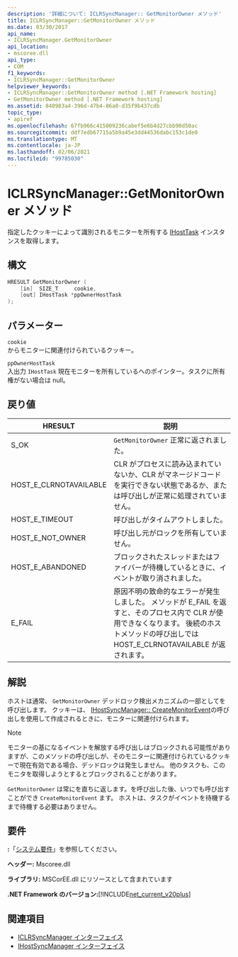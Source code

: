 ```yaml
---
description: '詳細について: ICLRSyncManager:: GetMonitorOwner メソッド'
title: ICLRSyncManager::GetMonitorOwner メソッド
ms.date: 03/30/2017
api_name:
- ICLRSyncManager.GetMonitorOwner
api_location:
- mscoree.dll
api_type:
- COM
f1_keywords:
- ICLRSyncManager::GetMonitorOwner
helpviewer_keywords:
- ICLRSyncManager::GetMonitorOwner method [.NET Framework hosting]
- GetMonitorOwner method [.NET Framework hosting]
ms.assetid: 840983a4-396d-47b4-86a0-d35f9b437cdb
topic_type:
- apiref
ms.openlocfilehash: 67fb966c415009236cabef5e6b4d27cbb90d50ac
ms.sourcegitcommit: ddf7edb67715a5b9a45e3dd44536dabc153c1de0
ms.translationtype: MT
ms.contentlocale: ja-JP
ms.lasthandoff: 02/06/2021
ms.locfileid: "99785030"
---
```

# <a name="iclrsyncmanagergetmonitorowner-method"></a>ICLRSyncManager::GetMonitorOwner メソッド

指定したクッキーによって識別されるモニターを所有する [IHostTask](ihosttask-interface.md) インスタンスを取得します。  
  
## <a name="syntax"></a>構文  
  
```cpp  
HRESULT GetMonitorOwner (  
    [in]  SIZE_T     cookie,  
    [out] IHostTask *ppOwnerHostTask  
);  
```  
  
## <a name="parameters"></a>パラメーター  

 `cookie`  
 からモニターに関連付けられているクッキー。  
  
 `ppOwnerHostTask`  
 入出力 `IHostTask` 現在モニターを所有しているへのポインター。タスクに所有権がない場合は null。  
  
## <a name="return-value"></a>戻り値  
  
|HRESULT|説明|  
|-------------|-----------------|  
|S_OK|`GetMonitorOwner` 正常に返されました。|  
|HOST_E_CLRNOTAVAILABLE|CLR がプロセスに読み込まれていないか、CLR がマネージドコードを実行できない状態であるか、または呼び出しが正常に処理されていません。|  
|HOST_E_TIMEOUT|呼び出しがタイムアウトしました。|  
|HOST_E_NOT_OWNER|呼び出し元がロックを所有していません。|  
|HOST_E_ABANDONED|ブロックされたスレッドまたはファイバーが待機しているときに、イベントが取り消されました。|  
|E_FAIL|原因不明の致命的なエラーが発生しました。 メソッドが E_FAIL を返すと、そのプロセス内で CLR が使用できなくなります。 後続のホストメソッドの呼び出しでは HOST_E_CLRNOTAVAILABLE が返されます。|  
  
## <a name="remarks"></a>解説  

 ホストは通常、 `GetMonitorOwner` デッドロック検出メカニズムの一部としてを呼び出します。 クッキーは、 [IHostSyncManager:: CreateMonitorEvent](ihostsyncmanager-createmonitorevent-method.md)の呼び出しを使用して作成されるときに、モニターに関連付けられます。  
  
> [!NOTE]
> モニターの基になるイベントを解放する呼び出しはブロックされる可能性がありますが、このメソッドの呼び出しが、そのモニターに関連付けられているクッキーで現在有効である場合、デッドロックは発生しません。 他のタスクも、このモニタを取得しようとするとブロックされることがあります。  
  
 `GetMonitorOwner` は常にを直ちに返します。を呼び出した後、いつでも呼び出すことができ `CreateMonitorEvent` ます。 ホストは、タスクがイベントを待機するまで待機する必要はありません。  
  
## <a name="requirements"></a>要件  

 **:**「[システム要件](../../get-started/system-requirements.md)」を参照してください。  
  
 **ヘッダー:** Mscoree.dll  
  
 **ライブラリ:** MSCorEE.dll にリソースとして含まれています  
  
 **.NET Framework のバージョン:**[!INCLUDE[net_current_v20plus](../../../../includes/net-current-v20plus-md.md)]  
  
## <a name="see-also"></a>関連項目

- [ICLRSyncManager インターフェイス](iclrsyncmanager-interface.md)
- [IHostSyncManager インターフェイス](ihostsyncmanager-interface.md)
